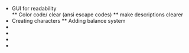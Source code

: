 * GUI for readability  
** Color code/ clear (ansi escape codes)
** make descriptions clearer
* Creating characters
** Adding balance system
* 
*
*
*

